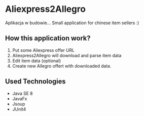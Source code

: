 # Aliexpress2Allegro

Aplikacja w budowie...
Small application for chinese item sellers :) 

## How this application work?

1. Put some Aliexpress offer URL 
2. Aliexpress2Allegro will download and parse item data
3. Edit item data (optional)
4. Create new Allegro offert with downloaded data.



## Used Technologies

- Java SE 8
- JavaFx
- Jsoup
- JUnit4
